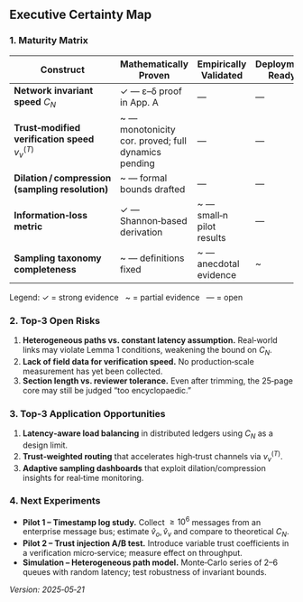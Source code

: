 ## Executive Certainty Map

### 1. Maturity Matrix

| Construct                                         | Mathematically Proven                                | Empirically Validated      | Deployment Ready |
| ------------------------------------------------- | ---------------------------------------------------- | -------------------------- | ---------------- |
| **Network invariant speed** $C_N$                 | ✓ — ε–δ proof in App. A                              | —                          | —                |
| **Trust‑modified verification speed** $v_v^{(T)}$ | \~ — monotonicity cor. proved; full dynamics pending | —                          | —                |
| **Dilation / compression (sampling resolution)**  | \~ — formal bounds drafted                           | —                          | —                |
| **Information‑loss metric**                       | ✓ — Shannon‑based derivation                         | \~ — small‑n pilot results | —                |
| **Sampling taxonomy completeness**                | \~ — definitions fixed                               | \~ — anecdotal evidence    | \~               |

Legend: ✓ = strong evidence   \~ = partial evidence   — = open

### 2. Top‑3 Open Risks

1. **Heterogeneous paths vs. constant latency assumption.** Real‑world links may violate Lemma 1 conditions, weakening the bound on $C_N$.
2. **Lack of field data for verification speed.** No production‑scale measurement has yet been collected.
3. **Section length vs. reviewer tolerance.** Even after trimming, the 25‑page core may still be judged “too encyclopaedic.”

### 3. Top‑3 Application Opportunities

1. **Latency‑aware load balancing** in distributed ledgers using $C_N$ as a design limit.
2. **Trust‑weighted routing** that accelerates high‑trust channels via $v_v^{(T)}$.
3. **Adaptive sampling dashboards** that exploit dilation/compression insights for real‑time monitoring.

### 4. Next Experiments

* **Pilot 1 – Timestamp log study.** Collect $\ge 10^6$ messages from an enterprise message bus; estimate $\hat v_o, \hat v_v$ and compare to theoretical $C_N$.
* **Pilot 2 – Trust injection A/B test.** Introduce variable trust coefficients in a verification micro‑service; measure effect on throughput.
* **Simulation – Heterogeneous path model.** Monte‑Carlo series of 2–6 queues with random latency; test robustness of invariant bounds.

*Version: 2025‑05‑21*
